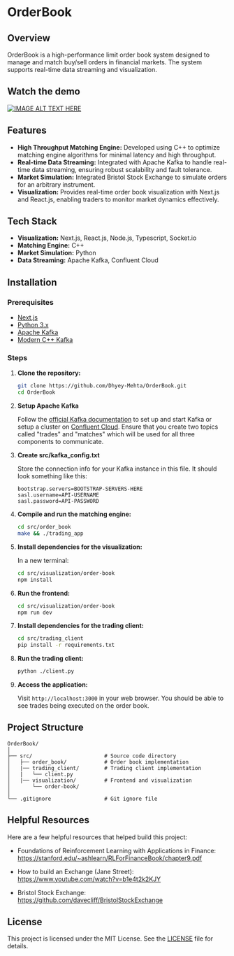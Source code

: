 
# OrderBook

## Overview

OrderBook is a high-performance limit order book system designed to manage and match buy/sell orders in financial markets. The system supports real-time data streaming and visualization.

## Watch the demo
[![IMAGE ALT TEXT HERE](https://img.youtube.com/vi/2AbpM86_s2o/0.jpg)](https://youtu.be/2AbpM86_s2o)

## Features

- **High Throughput Matching Engine:** Developed using C++ to optimize matching engine algorithms for minimal latency and high throughput.
- **Real-time Data Streaming:** Integrated with Apache Kafka to handle real-time data streaming, ensuring robust scalability and fault tolerance.
- **Market Simulation:** Integrated Bristol Stock Exchange to simulate orders for an arbitrary instrument.
- **Visualization:** Provides real-time order book visualization with Next.js and React.js, enabling traders to monitor market dynamics effectively.

## Tech Stack

- **Visualization:** Next.js, React.js, Node.js, Typescript, Socket.io
- **Matching Engine:** C++
- **Market Simulation:** Python
- **Data Streaming:** Apache Kafka, Confluent Cloud


## Installation

### Prerequisites

- [Next.js](https://nextjs.org/)
- [Python 3.x](https://www.python.org/)
- [Apache Kafka](https://kafka.apache.org/)
- [Modern C++ Kafka](https://github.com/morganstanley/modern-cpp-kafka)

### Steps


1. **Clone the repository:**

   ```bash
   git clone https://github.com/Dhyey-Mehta/OrderBook.git
   cd OrderBook
   ```

2. **Setup Apache Kafka**

   Follow the [official Kafka documentation](https://kafka.apache.org/quickstart) to set up and start Kafka or setup a cluster on [Confluent Cloud](https://confluent.cloud/). Ensure that you create two topics called "trades" and "matches" which will be used for all three components to communicate.

3. **Create src/kafka_config.txt**
   
   Store the connection info for your Kafka instance in this file. It should look something like this:
   ```
   bootstrap.servers=BOOTSTRAP-SERVERS-HERE
   sasl.username=API-USERNAME
   sasl.password=API-PASSWORD
   ```

4. **Compile and run the matching engine:**

   ```bash
   cd src/order_book
   make && ./trading_app
   ```

5. **Install dependencies for the visualization:**

   In a new terminal:
   ```bash
   cd src/visualization/order-book
   npm install
   ```

6. **Run the frontend:**

   ```bash
   cd src/visualization/order-book
   npm run dev
   ```

7. **Install dependencies for the trading client:**
   ```bash
   cd src/trading_client
   pip install -r requirements.txt 
   ```

8. **Run the trading client:**
   ```bash
   python ./client.py
   ```
9. **Access the application:**

   Visit `http://localhost:3000` in your web browser. You should be able to see trades being executed on the order book.

## Project Structure

```plaintext
OrderBook/
│
├── src/                       # Source code directory
│   ├── order_book/            # Order book implementation
│   |── trading_client/        # Trading client implementation
│   |   └── client.py
│   |── visualization/         # Frontend and visualization
│       └── order-book/
│
└── .gitignore                 # Git ignore file
```

## Helpful Resources

Here are a few helpful resources that helped build this project:

- Foundations of Reinforcement Learning with Applications in Finance: https://stanford.edu/~ashlearn/RLForFinanceBook/chapter9.pdf

- How to build an Exchange (Jane Street): https://www.youtube.com/watch?v=b1e4t2k2KJY

- Bristol Stock Exchange: https://github.com/davecliff/BristolStockExchange


## License

This project is licensed under the MIT License. See the [LICENSE](LICENSE) file for details.

